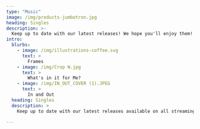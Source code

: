 ```yaml
---
type: "Music"
image: /img/products-jumbotron.jpg
heading: Singles
description: >-
  Keep up to date with our latest releases! We hope you'll enjoy them!
intro:
  blurbs:
    - image: /img/illustrations-coffee.svg
      text: >
        Frames
    - image: /img/Crop W.jpg
      text: >
        What's in it for Me? 
    - image: /img/IN_OUT_COVER (1).JPEG
      text: >
        In and Out
  heading: Singles
  description: >
    Keep up to date with our latest releases available on all streaming services! 
    
---
```



